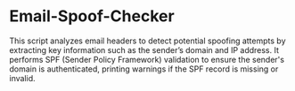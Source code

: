 # Email-Spoof-Checker
This script analyzes email headers to detect potential spoofing attempts by extracting key information such as the sender’s domain and IP address. It performs SPF (Sender Policy Framework) validation to ensure the sender's domain is authenticated, printing warnings if the SPF record is missing or invalid.
